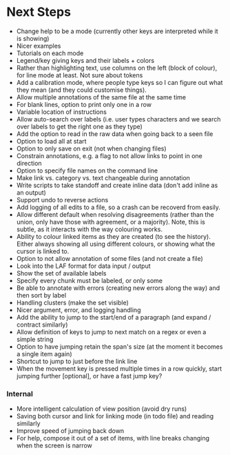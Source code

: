 # Next Steps

- Change help to be a mode (currently other keys are interpreted while it is showing)
- Nicer examples
- Tutorials on each mode
- Legend/key giving keys and their labels + colors
- Rather than highlighting text, use columns on the left (block of colour), for line mode at least. Not sure about tokens
- Add a calibration mode, where people type keys so I can figure out what they mean (and they could customise things).
- Allow multiple annotations of the same file at the same time
- For blank lines, option to print only one in a row
- Variable location of instructions
- Allow auto-search over labels (i.e. user types characters and we search over labels to get the right one as they type)
- Add the option to read in the raw data when going back to a seen file
- Option to load all at start
- Option to only save on exit (not when changing files)
- Constrain annotations, e.g. a flag to not allow links to point in one direction
- Option to specify file names on the command line
- Make link vs. category vs. text changeable during annotation
- Write scripts to take standoff and create inline data (don't add inline as an output)
- Support undo to reverse actions
- Add logging of all edits to a file, so a crash can be recoverd from easily.
- Allow different default when resolving disagreements (rather than the union, only have those with agreement, or a majority). Note, this is subtle, as it interacts with the way colouring works.
- Ability to colour linked items as they are created (to see the history). Either always showing all using different colours, or showing what the cursor is linked to.
- Option to not allow annotation of some files (and not create a file)
- Look into the LAF format for data input / output
- Show the set of available labels
- Specify every chunk must be labeled, or only some
- Be able to annotate with errors (creating new errors along the way) and then sort by label
- Handling clusters (make the set visible)
- Nicer argument, error, and logging handling
- Add the ability to jump to the start/end of a paragraph (and expand / contract similarly)
- Allow definition of keys to jump to next match on a regex or even a simple string
- Option to have jumping retain the span's size (at the moment it becomes a single item again)
- Shortcut to jump to just before the link line
- When the movement key is pressed multiple times in a row quickly, start jumping further [optional], or have a fast jump key?

### Internal

- More intelligent calculation of view position (avoid dry runs)
- Saving both cursor and link for linking mode (in todo file) and reading similarly
- Improve speed of jumping back down
- For help, compose it out of a set of items, with line breaks changing when the screen is narrow

